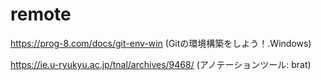 # remote
https://prog-8.com/docs/git-env-win
(Gitの環境構築をしよう！.Windows)

https://ie.u-ryukyu.ac.jp/tnal/archives/9468/
(アノテーションツール: brat)
